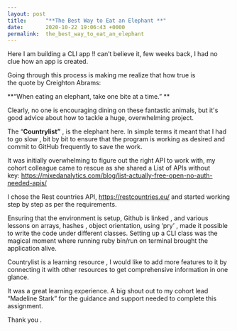 ```yaml
---
layout: post
title:      "**The Best Way to Eat an Elephant **"
date:       2020-10-22 19:06:43 +0000
permalink:  the_best_way_to_eat_an_elephant
---
```



Here I am building a CLI app !!  can’t believe it, few weeks back, I had no clue how an app is created.

Going through this process is making me realize that how true is the quote by Creighton Abrams: 

 **“When eating an elephant, take one bite at a time.” **

Clearly, no one is encouraging dining on these fantastic animals, but it's good advice about how to tackle a huge, overwhelming project.

The “**Countrylist”** , is the elephant here.  In simple terms  it meant that I had to go slow , bit by bit to ensure that the program is working as desired and commit to GitHub frequently to save the work.

It was initially overwhelming to figure out the right API to work with, my cohort colleague came to rescue as she shared a List of APIs without key: https://mixedanalytics.com/blog/list-actually-free-open-no-auth-needed-apis/

I chose the Rest countries API, https://restcountries.eu/  and started working step by step as per the requirements.

Ensuring that the environment is setup, Github is linked , and various lessons on arrays, hashes , object orientation, using ‘pry’ , made it possible to write the code under different classes. 
Setting up a CLI class was the magical moment where running ruby bin/run on terminal brought the application alive. 

Countrylist is a learning resource , I would like to add more features to it by connecting it with other resources to get comprehensive information in one glance.

It was a great learning experience. A big shout out to my cohort lead “Madeline Stark” for the guidance and support needed to complete this assignment.

Thank you .
